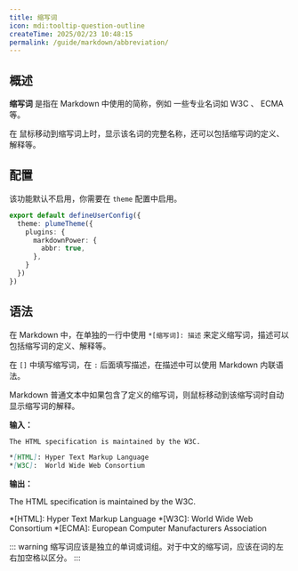 ```yaml
---
title: 缩写词
icon: mdi:tooltip-question-outline
createTime: 2025/02/23 10:48:15
permalink: /guide/markdown/abbreviation/
---
```


## 概述

**缩写词** 是指在 Markdown 中使用的简称，例如 一些专业名词如 W3C 、 ECMA 等。

在 鼠标移动到缩写词上时，显示该名词的完整名称，还可以包括缩写词的定义、解释等。

## 配置

该功能默认不启用，你需要在 `theme` 配置中启用。

```ts title=".vuepress/config.ts"
export default defineUserConfig({
  theme: plumeTheme({
    plugins: {
      markdownPower: {
        abbr: true,
      },
    }
  })
})
```

## 语法

在 Markdown 中，在单独的一行中使用 `*[缩写词]: 描述` 来定义缩写词，描述可以包括缩写词的定义、解释等。

在 `[]` 中填写缩写词，在 `:` 后面填写描述，在描述中可以使用 Markdown 内联语法。

Markdown 普通文本中如果包含了定义的缩写词，则鼠标移动到该缩写词时自动显示缩写词的解释。

**输入：**

```md
The HTML specification is maintained by the W3C.

*[HTML]: Hyper Text Markup Language
*[W3C]:  World Wide Web Consortium
```

**输出：**

The HTML specification is maintained by the W3C.

*[HTML]: Hyper Text Markup Language
*[W3C]:  World Wide Web Consortium
*[ECMA]: European Computer Manufacturers Association

::: warning 缩写词应该是独立的单词或词组。对于中文的缩写词，应该在词的左右加空格以区分。
:::
